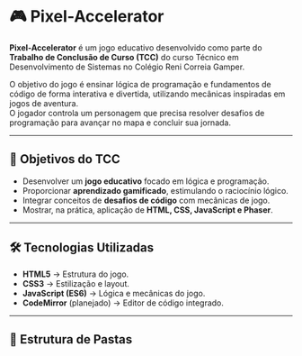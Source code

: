 #  🎮 Pixel-Accelerator


**Pixel-Accelerator** é um jogo educativo desenvolvido como parte do **Trabalho de Conclusão de Curso (TCC)** do curso Técnico em Desenvolvimento de Sistemas no Colégio Reni Correia Gamper.

O objetivo do jogo é ensinar lógica de programação e fundamentos de código de forma interativa e divertida, utilizando mecânicas inspiradas em jogos de aventura.  
O jogador controla um personagem que precisa resolver desafios de programação para avançar no mapa e concluir sua jornada.

---

## 📌 Objetivos do TCC
- Desenvolver um **jogo educativo** focado em lógica e programação.
- Proporcionar **aprendizado gamificado**, estimulando o raciocínio lógico.
- Integrar conceitos de **desafios de código** com mecânicas de jogo.
- Mostrar, na prática, aplicação de **HTML, CSS, JavaScript e Phaser**.

---

## 🛠️ Tecnologias Utilizadas
- **HTML5** → Estrutura do jogo.
- **CSS3** → Estilização e layout.
- **JavaScript (ES6)** → Lógica e mecânicas do jogo.
- **CodeMirror** (planejado) → Editor de código integrado.

---

## 📂 Estrutura de Pastas

